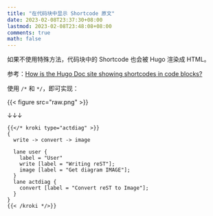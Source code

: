```yaml
---
title: "在代码块中显示 Shortcode 原文"
date: 2023-02-08T23:37:30+08:00
lastmod: 2023-02-08T23:48:08+08:00
comments: true
math: false
---
```


如果不使用特殊方法，代码块中的 Shortcode 也会被 Hugo 渲染成 HTML。

参考：[How is the Hugo Doc site showing shortcodes in code blocks?](https://discourse.gohugo.io/t/how-is-the-hugo-doc-site-showing-shortcodes-in-code-blocks/9074/16)

<!--more-->

使用 `/*` 和 `*/`，即可实现：

{{< figure src="raw.png" >}}

↓↓↓

```xxx
{{</* kroki type="actdiag" >}}
{
  write -> convert -> image

  lane user {
    label = "User"
    write [label = "Writing reST"];
    image [label = "Get diagram IMAGE"];
  }
  lane actdiag {
    convert [label = "Convert reST to Image"];
  }
}
{{< /kroki */>}}
```


